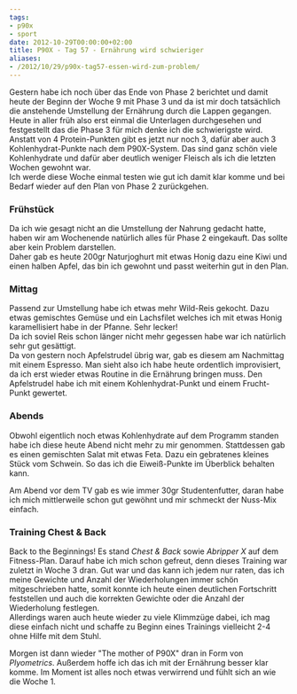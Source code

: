```yaml
---
tags:
- p90x
- sport
date: 2012-10-29T00:00:00+02:00
title: P90X - Tag 57 - Ernährung wird schwieriger
aliases:
- /2012/10/29/p90x-tag57-essen-wird-zum-problem/
---
```


Gestern habe ich noch über das Ende von Phase 2 berichtet und damit heute der Beginn der Woche 9 mit Phase 3 und da ist mir doch tatsächlich die anstehende Umstellung der Ernährung durch die Lappen gegangen.   
Heute in aller früh also erst einmal die Unterlagen durchgesehen und festgestellt das die Phase 3 für mich denke ich die schwierigste wird. Anstatt von 4 Protein-Punkten gibt es jetzt nur noch 3, dafür aber auch 3 Kohlenhydrat-Punkte nach dem P90X-System. Das sind ganz schön viele Kohlenhydrate und dafür aber deutlich weniger Fleisch als ich die letzten Wochen gewohnt war.  
Ich werde diese Woche einmal testen wie gut ich damit klar komme und bei Bedarf wieder auf den Plan von Phase 2 zurückgehen.

### Frühstück
Da ich wie gesagt nicht an die Umstellung der Nahrung gedacht hatte, haben wir am Wochenende natürlich alles für Phase 2 eingekauft. Das sollte aber kein Problem darstellen.   
Daher gab es heute 200gr Naturjoghurt mit etwas Honig dazu eine Kiwi und einen halben Apfel, das bin ich gewohnt und passt weiterhin gut in den Plan.

### Mittag
Passend zur Umstellung habe ich etwas mehr Wild-Reis gekocht. Dazu etwas gemischtes Gemüse und ein Lachsfilet welches ich mit etwas Honig karamellisiert habe in der Pfanne. Sehr lecker!  
Da ich soviel Reis schon länger nicht mehr gegessen habe war ich natürlich sehr gut gesättigt.   
Da von gestern noch Apfelstrudel übrig war, gab es diesem am Nachmittag mit einem Espresso. Man sieht also ich habe heute ordentlich improvisiert, da ich erst wieder etwas Routine in die Ernährung bringen muss. Den Apfelstrudel habe ich mit einem Kohlenhydrat-Punkt und einem Frucht-Punkt gewertet.

### Abends
Obwohl eigentlich noch etwas Kohlenhydrate auf dem Programm standen habe ich diese heute Abend nicht mehr zu mir genommen. Stattdessen gab es einen gemischten Salat mit etwas Feta. Dazu ein gebratenes kleines Stück vom Schwein. So das ich die Eiweiß-Punkte im Überblick behalten kann.

Am Abend vor dem TV gab es wie immer 30gr Studentenfutter, daran habe ich mich mittlerweile schon gut gewöhnt und mir schmeckt der Nuss-Mix einfach.

### Training Chest & Back
Back to the Beginnings! Es stand _Chest & Back_ sowie _Abripper X_ auf dem Fitness-Plan. Darauf habe ich mich schon gefreut, denn dieses Training war zuletzt in Woche 3 dran. Gut war und das kann ich jedem nur raten, das ich meine Gewichte und Anzahl der Wiederholungen immer schön mitgeschrieben hatte, somit konnte ich heute einen deutlichen Fortschritt feststellen und auch die korrekten Gewichte oder die Anzahl der Wiederholung festlegen.   
Allerdings waren auch heute wieder zu viele Klimmzüge dabei, ich mag diese einfach nicht und schaffe zu Beginn eines Trainings vielleicht 2-4 ohne Hilfe mit dem Stuhl.

Morgen ist dann wieder "The mother of P90X" dran in Form von _Plyometrics_. Außerdem hoffe ich das ich mit der Ernährung besser klar komme. Im Moment ist alles noch etwas verwirrend und fühlt sich an wie die Woche 1.



